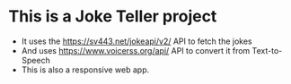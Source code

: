 # This is a Joke Teller project
 - It uses the https://sv443.net/jokeapi/v2/ API to fetch the jokes
 - And uses https://www.voicerss.org/api/ API to convert it from Text-to-Speech
 - This is also a responsive web app.